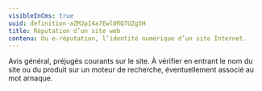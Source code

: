 ```yaml
---
visibleInCms: true
uuid: definition-aZMJpI4a7Ewl0RQ7UZg5H
title: Réputation d’un site web
contenu: Ou e-réputation, l’identité numérique d’un site Internet.
---
```

<!--StartFragment-->

Avis général, préjugés courants sur le site. À vérifier en entrant le nom du site ou du produit sur un moteur de recherche, éventuellement associé au mot arnaque.

<!--EndFragment-->